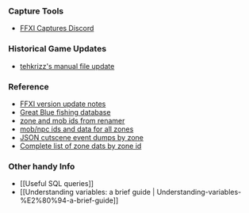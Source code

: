 ###  Capture Tools 
* [FFXI Captures Discord](https://discord.gg/cJEpmGc)

###  Historical Game Updates
* [tehkrizz's manual file update](http://tehkrizz.net/FFXI/downloads.php)

### Reference
- [FFXI version update notes](https://www.bg-wiki.com/bg/Category:Update_History)
- [Great Blue fishing database](https://www.great-blue.jp/?lng=en)
- [zone and mob ids from renamer](https://github.com/TeoTwawki/renamer/blob/master/example%20lists/sample.lua#L787) 
- [mob/npc ids and data for all zones](https://github.com/KnowOne134/NPC-MOB-Logger/tree/master/npclogger/Tables)
- [JSON cutscene event dumps by zone](https://github.com/KnowOne134/FFXI_Events)
- [Complete list of zone dats by zone id](https://www.reddit.com/r/ffximodding/comments/9ndg2d/complete_list_of_zone_dats_by_zone_id/)

### Other handy Info
- [[Useful SQL queries]]
- [[Understanding variables: a brief guide | Understanding-variables-%E2%80%94-a-brief-guide]]